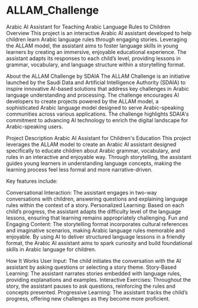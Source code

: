 # ALLAM_Challenge

Arabic AI Assistant for Teaching Arabic Language Rules to Children
Overview
This project is an interactive Arabic AI assistant developed to help children learn Arabic language rules through engaging stories. Leveraging the ALLAM model, the assistant aims to foster language skills in young learners by creating an immersive, enjoyable educational experience. The assistant adapts its responses to each child’s level, providing lessons in grammar, vocabulary, and language structure within a storytelling format.

About the ALLAM Challenge by SDAIA
The ALLAM Challenge is an initiative launched by the Saudi Data and Artificial Intelligence Authority (SDAIA) to inspire innovative AI-based solutions that address key challenges in Arabic language understanding and processing. The challenge encourages AI developers to create projects powered by the ALLAM model, a sophisticated Arabic language model designed to serve Arabic-speaking communities across various applications. The challenge highlights SDAIA's commitment to advancing AI technology to enrich the digital landscape for Arabic-speaking users.

Project Description
Arabic AI Assistant for Children's Education
This project leverages the ALLAM model to create an Arabic AI assistant designed specifically to educate children about Arabic grammar, vocabulary, and rules in an interactive and enjoyable way. Through storytelling, the assistant guides young learners in understanding language concepts, making the learning process feel less formal and more narrative-driven.

Key features include:

Conversational Interaction: The assistant engages in two-way conversations with children, answering questions and explaining language rules within the context of a story.
Personalized Learning: Based on each child’s progress, the assistant adapts the difficulty level of the language lessons, ensuring that learning remains appropriately challenging.
Fun and Engaging Content: The storytelling format incorporates cultural references and imaginative scenarios, making Arabic language rules memorable and enjoyable.
By using AI to deliver structured language lessons in a friendly format, the Arabic AI assistant aims to spark curiosity and build foundational skills in Arabic language for children.

How It Works
User Input: The child initiates the conversation with the AI assistant by asking questions or selecting a story theme.
Story-Based Learning: The assistant narrates stories embedded with language rules, providing explanations and examples.
Interactive Exercises: Throughout the story, the assistant pauses to ask questions, reinforcing the rules and concepts presented.
Progressive Learning: The assistant tracks the child’s progress, offering new challenges as they become more proficient.
